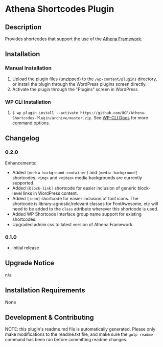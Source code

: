 # Athena Shortcodes Plugin #



## Description ##

Provides shortcodes that support the use of the [Athena Framework](https://github.com/UCF/Athena-Framework).


## Installation ##

### Manual Installation ###
1. Upload the plugin files (unzipped) to the `/wp-content/plugins` directory, or install the plugin through the WordPress plugins screen directly.
2. Activate the plugin through the "Plugins" screen in WordPress

### WP CLI Installation ###
1. `$ wp plugin install --activate https://github.com/UCF/Athena-Shortcodes-Plugin/archive/master.zip`.  See [WP-CLI Docs](http://wp-cli.org/commands/plugin/install/) for more command options.


## Changelog ##

### 0.2.0 ###
Enhancements:
* Added `[media-background-container]` and `[media-background]` shortcodes. `<img>` and `<video>` media backgrounds are currently supported.
* Added `[block-link]` shortcode for easier inclusion of generic block-level links in WordPress content.
* Added `[icon]` shortcode for easier inclusion of font icons. The shortcode is library-agnostic/relevant classes for FontAwesome, etc will need to be added to the `class` attribute wherever this shortcode is used.
* Added WP Shortcode Interface group name support for existing shortcodes.
* Upgraded admin css to latest version of Athena Framework.

### 0.1.0 ###
* Initial release


## Upgrade Notice ##

n/a


## Installation Requirements ##

None


## Development & Contributing ##

NOTE: this plugin's readme.md file is automatically generated.  Please only make modifications to the readme.txt file, and make sure the `gulp readme` command has been run before committing readme changes.
